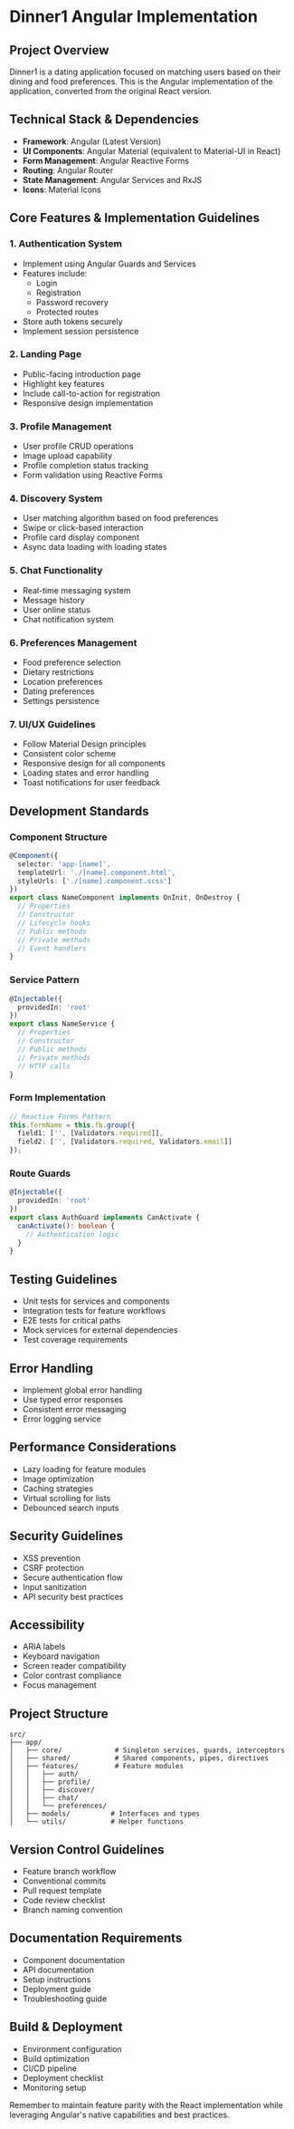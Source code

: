 # Dinner1 Angular Implementation

## Project Overview
Dinner1 is a dating application focused on matching users based on their dining and food preferences. This is the Angular implementation of the application, converted from the original React version.

## Technical Stack & Dependencies
- **Framework**: Angular (Latest Version)
- **UI Components**: Angular Material (equivalent to Material-UI in React)
- **Form Management**: Angular Reactive Forms
- **Routing**: Angular Router
- **State Management**: Angular Services and RxJS
- **Icons**: Material Icons

## Core Features & Implementation Guidelines

### 1. Authentication System
- Implement using Angular Guards and Services
- Features include:
  - Login
  - Registration
  - Password recovery
  - Protected routes
- Store auth tokens securely
- Implement session persistence

### 2. Landing Page
- Public-facing introduction page
- Highlight key features
- Include call-to-action for registration
- Responsive design implementation

### 3. Profile Management
- User profile CRUD operations
- Image upload capability
- Profile completion status tracking
- Form validation using Reactive Forms

### 4. Discovery System
- User matching algorithm based on food preferences
- Swipe or click-based interaction
- Profile card display component
- Async data loading with loading states

### 5. Chat Functionality
- Real-time messaging system
- Message history
- User online status
- Chat notification system

### 6. Preferences Management
- Food preference selection
- Dietary restrictions
- Location preferences
- Dating preferences
- Settings persistence

### 7. UI/UX Guidelines
- Follow Material Design principles
- Consistent color scheme
- Responsive design for all components
- Loading states and error handling
- Toast notifications for user feedback

## Development Standards

### Component Structure
```typescript
@Component({
  selector: 'app-[name]',
  templateUrl: './[name].component.html',
  styleUrls: ['./[name].component.scss']
})
export class NameComponent implements OnInit, OnDestroy {
  // Properties
  // Constructor
  // Lifecycle hooks
  // Public methods
  // Private methods
  // Event handlers
}
```

### Service Pattern
```typescript
@Injectable({
  providedIn: 'root'
})
export class NameService {
  // Properties
  // Constructor
  // Public methods
  // Private methods
  // HTTP calls
}
```

### Form Implementation
```typescript
// Reactive Forms Pattern
this.formName = this.fb.group({
  field1: ['', [Validators.required]],
  field2: ['', [Validators.required, Validators.email]]
});
```

### Route Guards
```typescript
@Injectable({
  providedIn: 'root'
})
export class AuthGuard implements CanActivate {
  canActivate(): boolean {
    // Authentication logic
  }
}
```

## Testing Guidelines
- Unit tests for services and components
- Integration tests for feature workflows
- E2E tests for critical paths
- Mock services for external dependencies
- Test coverage requirements

## Error Handling
- Implement global error handling
- Use typed error responses
- Consistent error messaging
- Error logging service

## Performance Considerations
- Lazy loading for feature modules
- Image optimization
- Caching strategies
- Virtual scrolling for lists
- Debounced search inputs

## Security Guidelines
- XSS prevention
- CSRF protection
- Secure authentication flow
- Input sanitization
- API security best practices

## Accessibility
- ARIA labels
- Keyboard navigation
- Screen reader compatibility
- Color contrast compliance
- Focus management

## Project Structure
```
src/
├── app/
│   ├── core/             # Singleton services, guards, interceptors
│   ├── shared/           # Shared components, pipes, directives
│   ├── features/         # Feature modules
│   │   ├── auth/
│   │   ├── profile/
│   │   ├── discover/
│   │   ├── chat/
│   │   └── preferences/
│   ├── models/          # Interfaces and types
│   └── utils/           # Helper functions
```

## Version Control Guidelines
- Feature branch workflow
- Conventional commits
- Pull request template
- Code review checklist
- Branch naming convention

## Documentation Requirements
- Component documentation
- API documentation
- Setup instructions
- Deployment guide
- Troubleshooting guide

## Build & Deployment
- Environment configuration
- Build optimization
- CI/CD pipeline
- Deployment checklist
- Monitoring setup

Remember to maintain feature parity with the React implementation while leveraging Angular's native capabilities and best practices.
